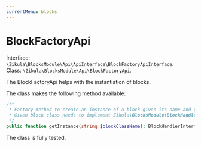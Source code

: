 ```yaml
---
currentMenu: blocks
---
```

# BlockFactoryApi

Interface: `\Zikula\BlocksModule\Api\ApiInterface\BlockFactoryApiInterface`.  
Class: `\Zikula\BlocksModule\Api\BlockFactoryApi`.

The BlockFactoryApi helps with the instantiation of blocks.

The class makes the following method available:

```php
/**
 * Factory method to create an instance of a block given its name and the providing module instance.
 * Given block class needs to implement Zikula\BlocksModule\BlockHandlerInterface.
 */
public function getInstance(string $blockClassName): BlockHandlerInterface;
```

The class is fully tested.
